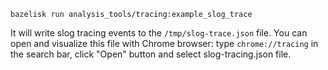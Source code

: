 ```
bazelisk run analysis_tools/tracing:example_slog_trace
```

It will write slog tracing events to the `/tmp/slog-trace.json` file. You can open and visualize this file with Chrome browser: type `chrome://tracing` in the search bar, click "Open" button and select slog-tracing.json file.
